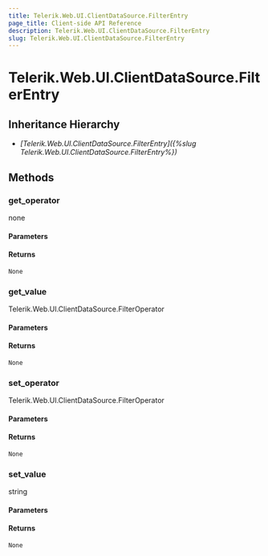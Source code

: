 ```yaml
---
title: Telerik.Web.UI.ClientDataSource.FilterEntry
page_title: Client-side API Reference
description: Telerik.Web.UI.ClientDataSource.FilterEntry
slug: Telerik.Web.UI.ClientDataSource.FilterEntry
---
```


# Telerik.Web.UI.ClientDataSource.FilterEntry  

## Inheritance Hierarchy

* *[Telerik.Web.UI.ClientDataSource.FilterEntry]({%slug Telerik.Web.UI.ClientDataSource.FilterEntry%})*


## Methods

###  get_operator

none

#### Parameters

#### Returns

`None` 

### get_value

Telerik.Web.UI.ClientDataSource.FilterOperator

#### Parameters

#### Returns

`None` 

### set_operator

Telerik.Web.UI.ClientDataSource.FilterOperator

#### Parameters

#### Returns

`None` 

### set_value

string

#### Parameters

#### Returns

`None` 



